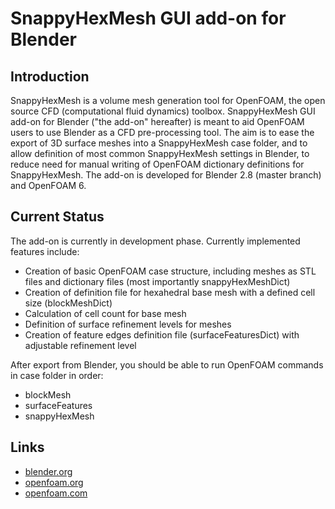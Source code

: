 # SnappyHexMesh GUI add-on for Blender

## Introduction

SnappyHexMesh is a volume mesh generation tool for OpenFOAM, the open
source CFD (computational fluid dynamics) toolbox. SnappyHexMesh GUI
add-on for Blender ("the add-on" hereafter) is meant to aid OpenFOAM
users to use Blender as a CFD pre-processing tool. The aim is to ease
the export of 3D surface meshes into a SnappyHexMesh case folder, and
to allow definition of most common SnappyHexMesh settings in Blender,
to reduce need for manual writing of OpenFOAM dictionary definitions
for SnappyHexMesh.
The add-on is developed for Blender 2.8 (master branch) and OpenFOAM 6.

## Current Status

The add-on is currently in development phase.
Currently implemented features include:
* Creation of basic OpenFOAM case structure, including meshes as STL files and
  dictionary files (most importantly snappyHexMeshDict)
* Creation of definition file for hexahedral base mesh with a defined cell size
  (blockMeshDict)
* Calculation of cell count for base mesh
* Definition of surface refinement levels for meshes
* Creation of feature edges definition file (surfaceFeaturesDict)
  with adjustable refinement level

After export from Blender, you should be able to run OpenFOAM commands in case folder in order:
* blockMesh
* surfaceFeatures
* snappyHexMesh

## Links

* [blender.org](https://www.blender.org/)
* [openfoam.org](https://openfoam.org/)
* [openfoam.com](https://www.openfoam.com/)

